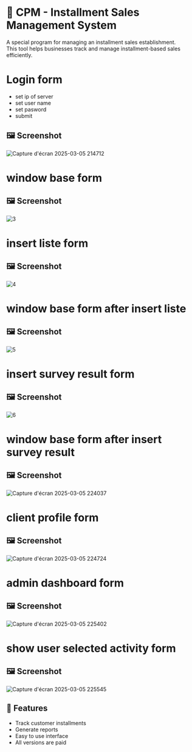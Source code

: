 # 📌 CPM - Installment Sales Management System  

A special program for managing an installment sales establishment.  
This tool helps businesses track and manage installment-based sales efficiently.

# Login form
* set ip of server
* set user name
* set pasword
* submit
## 🖼️ Screenshot  
![Capture d'écran 2025-03-05 214712](https://github.com/user-attachments/assets/0be26e75-c387-4f7d-99de-c48a6d7ee902)

# window base form
## 🖼️ Screenshot  
![3](https://github.com/user-attachments/assets/ced78700-88ed-45a6-be2e-a06e5ae38a09)


# insert liste form
## 🖼️ Screenshot  
![4](https://github.com/user-attachments/assets/687ac388-4416-4a30-b2df-438bd4716ad1)

# window base form after insert liste
## 🖼️ Screenshot  
![5](https://github.com/user-attachments/assets/84ed6b9b-7eb6-4f48-9b09-c29d34e1b282)

# insert survey result form
## 🖼️ Screenshot  
![6](https://github.com/user-attachments/assets/bb626d68-0f16-4cc7-a7cf-2c21c0032da8)

# window base form after insert survey result
## 🖼️ Screenshot  
![Capture d'écran 2025-03-05 224037](https://github.com/user-attachments/assets/52d4d102-b564-429c-bf79-e2076e1be804)


# client profile form
## 🖼️ Screenshot  
![Capture d'écran 2025-03-05 224724](https://github.com/user-attachments/assets/d35db733-c39b-4ec0-bce7-ead912c9feb3)


# admin dashboard form
## 🖼️ Screenshot  
![Capture d'écran 2025-03-05 225402](https://github.com/user-attachments/assets/551344c8-947f-42fe-8441-870af0ebab4b)

# show user selected activity form
## 🖼️ Screenshot  
![Capture d'écran 2025-03-05 225545](https://github.com/user-attachments/assets/d35909e6-2e77-4960-8d53-401f3666fa1c)




## 🚀 Features
- Track customer installments
- Generate reports
- Easy to use interface
- All versions are paid

